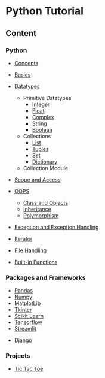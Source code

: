 # Python Tutorial

## Content

### Python

- [Concepts](lessons/concepts/readme.md)
- [Basics](lessons/basics/readme.md)
- [Datatypes](lessons/datatypes/readme.md)
    - Primitive Datatypes
        - [Integer](lessons/integer/readme.md)
        - [Float](lessons/float/readme.md)
        - [Complex](lessons/complex/readme.md)
        - [String](lessons/string/readme.md)
        - [Boolean](lessons/boolean/readme.md)
    - Collections
        - [List](lessons/list/readme.md)
        - [Tuples](lessons/tuples/readme.md)
        - [Set](lessons/set/readme.md)
        - [Dictionary](lessons/dictionary/readme.md)
    - Collection Module
        

- [Scope and Access](lessons/scope/readme.md) 
- [OOPS](lessons/oops/readme.md)

    - [Class and Objects](lessons/class/readme.md)
    - [Inheritance](lessons/inheritance/readme.md)
    - [Polymorphism](lessons/polymorphism/readme.md)

- [Exception and Exception Handling](lessons/exception/readme.md)
- [Iterator](lessons/iterator/readme.md)
- [File Handling](lessons/file_handling/readme.md)
- [Built-in Functions](lessons/built_in_functions/readme.md)

### Packages and Frameworks

- [Pandas](lessons/pandas/readme.md)
- [Numpy](lessons/numpy/readme.md)
- [MatplotLib](lessons/matplotlib/readme.md)
- [Tkinter](lessons/tkinter/readme.md)
- [Scikit Learn](lessons/sklearn/readme.md)
- [Tensorflow](lessons/tensorflow/readme.md)
- [Streamlit](lessons/streamlit/readme.md)
<!-- - [Flask](lessons/flask/readme.md) -->
- [Django](https://github.com/AkashDas253/Tutorial_Django) 

### Projects

- [Tic Tac Toe](mini_projects/tic_tac_toe/readme.md)

